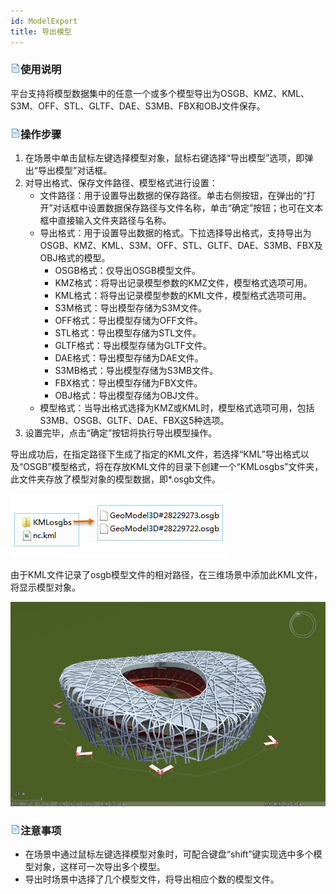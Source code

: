 ```yaml
---
id: ModelExport
title: 导出模型  
---  
```

### ![](../../img/read.gif)使用说明

平台支持将模型数据集中的任意一个或多个模型导出为OSGB、KMZ、KML、S3M、OFF、STL、GLTF、DAE、S3MB、FBX和OBJ文件保存。

### ![](../../img/read.gif)操作步骤

  1. 在场景中单击鼠标左键选择模型对象，鼠标右键选择“导出模型”选项，即弹出“导出模型”对话框。
  2. 对导出格式、保存文件路径、模型格式进行设置：
      * 文件路径：用于设置导出数据的保存路径。单击右侧按钮，在弹出的“打开”对话框中设置数据保存路径与文件名称，单击“确定”按钮；也可在文本框中直接输入文件夹路径与名称。
      * 导出格式：用于设置导出数据的格式。下拉选择导出格式，支持导出为OSGB、KMZ、KML、S3M、OFF、STL、GLTF、DAE、S3MB、FBX及OBJ格式的模型。
          * OSGB格式：仅导出OSGB模型文件。
          * KMZ格式：将导出记录模型参数的KMZ文件，模型格式选项可用。
          * KML格式：将导出记录模型参数的KML文件，模型格式选项可用。
          * S3M格式：导出模型存储为S3M文件。
          * OFF格式：导出模型存储为OFF文件。
          * STL格式：导出模型存储为STL文件。
          * GLTF格式：导出模型存储为GLTF文件。
          * DAE格式：导出模型存储为DAE文件。
          * S3MB格式：导出模型存储为S3MB文件。
          * FBX格式：导出模型存储为FBX文件。
          * OBJ格式：导出模型存储为OBJ文件。
      * 模型格式：当导出格式选择为KMZ或KML时，模型格式选项可用，包括S3MB、OSGB、GLTF、DAE、FBX这5种选项。
  3. 设置完毕，点击“确定”按钮将执行导出模型操作。

导出成功后，在指定路径下生成了指定的KML文件，若选择“KML”导出格式以及“OSGB”模型格式，将在存放KML文件的目录下创建一个“KMLosgbs”文件夹，此文件夹存放了模型对象的模型数据，即*.osgb文件。    

![](img/ModelExport_Result.png)  
 
  
由于KML文件记录了osgb模型文件的相对路径，在三维场景中添加此KML文件，将显示模型对象。    

![](img/ModelExport_Result2.png)  

  
### ![](../../img/read.gif)注意事项

  * 在场景中通过鼠标左键选择模型对象时，可配合键盘“shift”键实现选中多个模型对象，这样可一次导出多个模型。
  * 导出时场景中选择了几个模型文件，将导出相应个数的模型文件。



